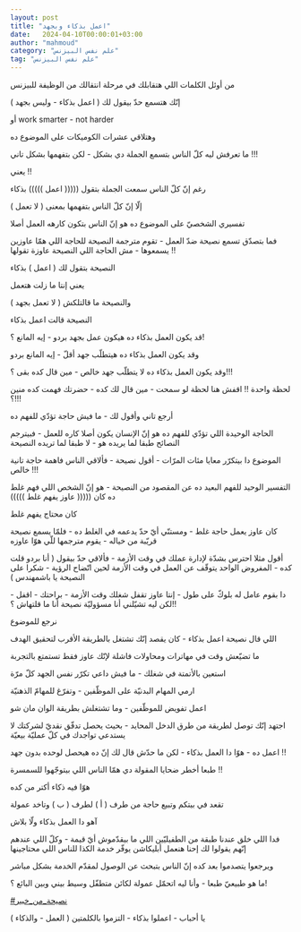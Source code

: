 ```yaml
---
layout: post
title: "اعمل بذكاء وبجهد"
date:   2024-04-10T00:00:01+03:00
author: "mahmoud"
category: "علم نفس البيزنس"
tag: "علم نفس البيزنس"
---
```



من أوئل الكلمات اللي هتقابلك في مرحلة انتقالك من الوظيفة
للبيزنس

إنّك هتسمع حدّ بيقول لك ( اعمل بذكاء - وليس بجهد )

أو work smarter - not harder

وهتلاقي عشرات الكوميكات على الموضوع ده




ما تعرفش ليه كلّ الناس بتسمع الجملة دي بشكل - لكن بتفهمها
بشكل تاني !!!




يعني !!

رغم إنّ كلّ الناس سمعت الجملة بتقول ((((( اعمل )))))
بذكاء

إلّا إنّ كلّ الناس بتفهمها بمعنى ( لا تعمل )




تفسيري الشخصيّ على الموضوع ده هو إنّ الناس بتكون كارهه
العمل أصلا

فما بتصدّق تسمع نصيحة ضدّ العمل - تقوم مترجمة النصيحة
للحاجة اللي همّا عاوزين يسمعوها - مش الحاجة اللي النصيحة عاوزة
تقولها !!




النصيحة بتقول لك ( اعمل ) بذكاء

يعني إنتا ما زلت هتعمل

والنصيحة ما قالتلكش ( لا تعمل بجهد )




النصيحة قالت اعمل بذكاء

قد يكون العمل بذكاء ده هيكون عمل بجهد بردو - إيه المانع
؟!

وقد يكون العمل بذكاء ده هيتطلّب جهد أقلّ - إيه المانع
بردو

وقد يكون العمل بذكاء ده لا يتطلّب جهد خالص - مين قال كده
بقى ؟!!!

لحظة واحدة !! اقفش هنا لحظة لو سمحت - مين قال لك كده -
حضرتك فهمت كده منين ؟!!!




أرجع تاني وأقول لك - ما فيش حاجة تؤدّي للفهم ده

الحاجة الوحيدة اللي تؤدّي للفهم ده هو إنّ الإنسان يكون
أصلا كاره للعمل - فبيترجم النصائح طبقا لما يريده هو - لا طبقا لما تريده
النصيحة




الموضوع دا بيتكرّر معايا مئات المرّات - أقول نصيحة -
فألاقي الناس فاهمة حاجة تانية خالص !!!

التفسير الوحيد للفهم البعيد ده عن المقصود من النصيحة -
هو إنّ الشخص اللي فهم غلط ده كان ((((( عاوز يفهم غلط )))))

كان محتاج يفهم غلط

كان عاوز يعمل حاجة غلط - ومستنّي أيّ حدّ يدعمه في الغلط
ده - فلمّا يسمع نصيحة قريّبة من خياله - يقوم مترجمها للّي هوّا عاوزه




أقول مثلا احترس بشدّة لإدارة عملك في وقت الأزمة - فألاقي
حدّ بيقول ( أنا بردو قلت كده - المفروض الواحد يتوقّف عن العمل في وقت
الأزمة لحين اتّضاح الرؤية - شكرا على النصيحة يا باشمهندس )

دا بقوم عامل له بلوكّ على طول - إنتا عاوز تقفل شغلك وقت
الأزمة - براحتك - اقفل - لكن ليه تشيّلني أنا مسؤوليّة نصيحة أنا ما قلتهاش
؟!!




نرجع للموضوع




اللي قال نصيحة اعمل بذكاء - كان يقصد إنّك تشتغل بالطريقة
الأقرب لتحقيق الهدف

ما تضيّعش وقت في مهاترات ومحاولات فاشلة لإنّك عاوز فقط
تستمتع بالتجربة

استعين بالأتمتة في شغلك - ما فيش داعي تكرّر نفس الجهد كلّ
مرّة

ارمي المهام البدنيّة على الموظّفين - وتفرّغ للمهامّ
الذهنيّة

اعمل تفويض للموظّفين - وما تشتغلش بطريقة الوان مان
شو

اجتهد إنّك توصل لطريقة من طرق الدخل المحايد - بحيث يحصل
تدفّق نقديّ لشركتك لا يستدعي تواجدك في كلّ عمليّة بيعيّة

اعمل ده - هوّا دا العمل بذكاء - لكن ما حدّش قال لك إنّ ده
هيحصل لوحده بدون جهد !!




طبعا أخطر ضحايا المقولة دي همّا الناس اللي بيتوجّهوا
للسمسرة !!

هوّا فيه ذكاء أكتر من كده

تقعد في بيتكم وتبيع حاجة من طرف ( أ ) لطرف ( ب ) وتاخد
عمولة

آهو دا العمل بذكاء ولّا بلاش




فدا اللي خلق عندنا طبقة من الطفيليّين اللي ما بيقدّموش أيّ
قيمة - وكلّ اللي عندهم إنّهم يقولوا لك إحنا هنعمل أبليكاشن يوفّر خدمة الكذا
للناس اللي محتاجينها

ويرجعوا يتصدموا بعد كده إنّ الناس بتبحث عن الوصول لمقدّم
الخدمة بشكل مباشر

ما هو طبيعيّ طبعا - وأنا ليه اتحمّل عمولة لكائن متطفّل وسيط
بيني وبين البائع ؟!




[<u>\#نصيحة\_من\_خبير</u>](https://www.facebook.com/hashtag/%D9%86%D8%B5%D9%8A%D8%AD%D8%A9_%D9%85%D9%86_%D8%AE%D8%A8%D9%8A%D8%B1?__eep__=6&__cft__%5b0%5d=AZXFfj7zJA2dhqD8_pX2is19fpv--XK7eUmdxgga-Wp6yIzHbxL2uWSHu3JqKJ9JrwYrxBynto1Yrr6n7VfGHTTUONNxuy4DoG4Ci03yLcUAe5O__3iwaK7emssjRbotYIATn9dufseFG_zzl3HwsWTsqLNV-3YsQk-EMUjnoWKmPGEuD_3BH6L1v_RGoXcdoOI&__tn__=*NK-R)

يا أحباب - اعملوا بذكاء - التزموا بالكلمتين ( العمل -
والذكاء )
